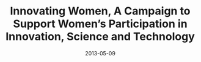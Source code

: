 ---
layout: post
title:  "Innovating Women, A Campaign to Support Women’s Participation in Innovation, Science and Technology"
date:   2013-05-09
image:  placeholder.png
categories: ""
---